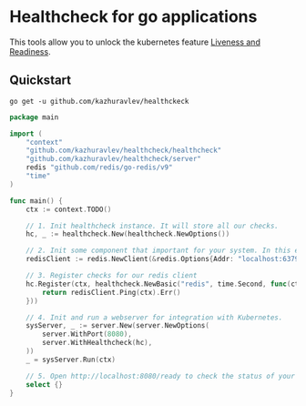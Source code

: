 # Healthcheck for go applications

This tools allow you to unlock the kubernetes
feature [Liveness and Readiness](https://kubernetes.io/docs/tasks/configure-pod-container/configure-liveness-readiness-startup-probes/).

## Quickstart

```shell
go get -u github.com/kazhuravlev/healthckeck
```

```go
package main

import (
	"context"
	"github.com/kazhuravlev/healthcheck/healthcheck"
	"github.com/kazhuravlev/healthcheck/server"
	redis "github.com/redis/go-redis/v9"
	"time"
)

func main() {
	ctx := context.TODO()

	// 1. Init healthcheck instance. It will store all our checks.
	hc, _ := healthcheck.New(healthcheck.NewOptions())

	// 2. Init some component that important for your system. In this example - redis client. 
	redisClient := redis.NewClient(&redis.Options{Addr: "localhost:6379"})

	// 3. Register checks for our redis client
	hc.Register(ctx, healthcheck.NewBasic("redis", time.Second, func(ctx context.Context) error {
		return redisClient.Ping(ctx).Err()
	}))

	// 4. Init and run a webserver for integration with Kubernetes.
	sysServer, _ := server.New(server.NewOptions(
		server.WithPort(8080),
		server.WithHealthcheck(hc),
	))
	_ = sysServer.Run(ctx)

	// 5. Open http://localhost:8080/ready to check the status of your system
	select {}
}

```
